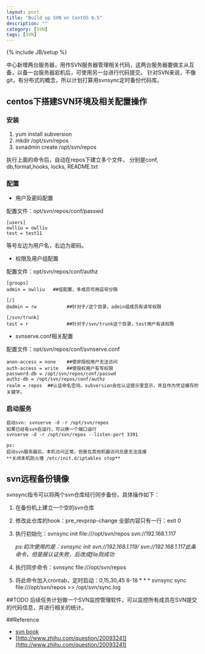 ```yaml
---
layout: post
title: "Build up SVN on CentOS 6.5"
description: ""
category: [SVN]
tags: [SVN]
---
```

{% include JB/setup %}

中心新增两台服务器，用作SVN服务器管理相关代码，这两台服务器要做主从互备，以备一台服务器宕机后，可使用另一台进行代码提交。
针对SVN来说，不像git，有分布式的概念，所以计划打算用svnsync定时备份代码库。
	
## centos下搭建SVN环境及相关配置操作
### 安装
1. yum install subversion  
2. mkdir /opt/svn/repos
3. svnadmin create /opt/svn/repos

执行上面的命令后，自动在repos下建立多个文件， 分别是conf, db,format,hooks, locks, README.txt
  
### 配置

* 用户及密码配置

配置文件：opt/svn/repos/conf/passwd

	[users]
	owlliu = owlliu
	test = test11
等号左边为用户名，右边为密码。

* 权限及用户组配置

配置文件：opt/svn/repos/conf/authz

	[groups]
	admin = owlliu   ##组配置，多成员可用逗号分隔
	
	[/]
	@admin = rw           ##针对于/这个目录，admin组成员有读写权限

	[/svn/trunk]
	test = r              ##针对于/svn/trunk这个目录，test用户有读权限
	
* svnserve.conf相关配置

配置文件：opt/svn/repos/conf/svnserve.conf

	anon-access = none    ##使非授权用户无法访问
	auth-access = write   ##使授权用户有写权限
	password-db = /opt/svn/repos/conf/passwd
	authz-db = /opt/svn/repos/conf/authz
	realm = repos  ##认证命名空间，subversion会在认证提示里显示，并且作为凭证缓存的关键字。

### 启动服务
	
	启动svn: svnserve -d -r /opt/svn/repos
	如果已经有svn在运行，可以换一个端口运行
	svnserve -d -r /opt/svn/repos --listen-port 3391
	
	ps:
	启动svn服务器后，本机访问正常，但是在其他机器访问总是无法连接
	**关闭本机防火墙 /etc/init.d/iptables stop**
	
## svn远程备份镜像

svnsync指令可以将两个svn仓库经行同步备份，具体操作如下：

1. 在备份机上建立一个空的svn仓库
2. 修改此仓库的hook：pre_revprop-change 全部内容只有一行：exit 0
3. 执行初始化：svnsync init file:///opt/svn/repos svn://192.168.1.117
   
   *ps:初次使用的是：svnsync init svn://192.168.1.119/ svn://192.168.1.117此条命令，但是报认证失败，后改成file则成功*
   
4. 执行同步命令：svnsync file:///opt/svn/repos
5. 将此命令加入crontab，定时启动：0,15,30,45 8-18 * * * svnsync sync file:///opt/svn/repos >> /opt/svn/sync.log


##TODO
后续任务计划做一个SVN监控管理软件，可以监控所有成员在SVN提交的代码信息，并进行相关的统计。

##Reference
* [svn book](http://www.subversion.org.cn/svnbook/1.4/index.html)
* [http://www.zhihu.com/question/20093241](http://www.zhihu.com/question/20093241)

	





